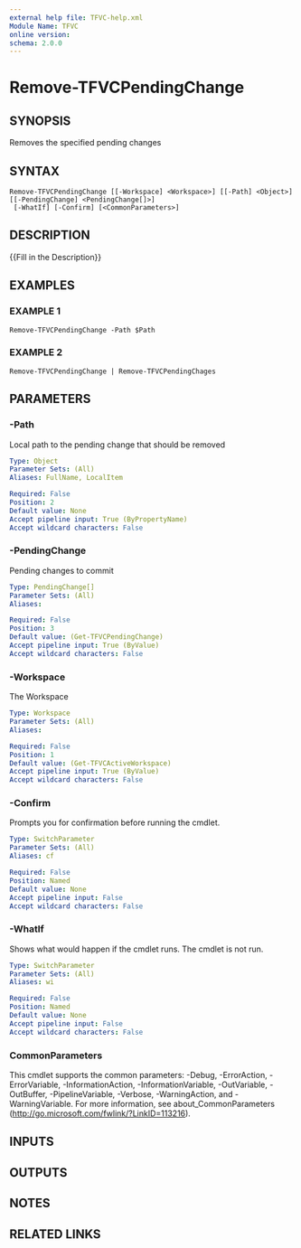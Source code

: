 ```yaml
---
external help file: TFVC-help.xml
Module Name: TFVC
online version:
schema: 2.0.0
---
```


# Remove-TFVCPendingChange

## SYNOPSIS
Removes the specified pending changes

## SYNTAX

```
Remove-TFVCPendingChange [[-Workspace] <Workspace>] [[-Path] <Object>] [[-PendingChange] <PendingChange[]>]
 [-WhatIf] [-Confirm] [<CommonParameters>]
```

## DESCRIPTION
{{Fill in the Description}}

## EXAMPLES

### EXAMPLE 1
```
Remove-TFVCPendingChange -Path $Path
```

### EXAMPLE 2
```
Remove-TFVCPendingChange | Remove-TFVCPendingChages
```

## PARAMETERS

### -Path
Local path to the pending change that should be removed

```yaml
Type: Object
Parameter Sets: (All)
Aliases: FullName, LocalItem

Required: False
Position: 2
Default value: None
Accept pipeline input: True (ByPropertyName)
Accept wildcard characters: False
```

### -PendingChange
Pending changes to commit

```yaml
Type: PendingChange[]
Parameter Sets: (All)
Aliases:

Required: False
Position: 3
Default value: (Get-TFVCPendingChange)
Accept pipeline input: True (ByValue)
Accept wildcard characters: False
```

### -Workspace
The Workspace

```yaml
Type: Workspace
Parameter Sets: (All)
Aliases:

Required: False
Position: 1
Default value: (Get-TFVCActiveWorkspace)
Accept pipeline input: True (ByValue)
Accept wildcard characters: False
```

### -Confirm
Prompts you for confirmation before running the cmdlet.

```yaml
Type: SwitchParameter
Parameter Sets: (All)
Aliases: cf

Required: False
Position: Named
Default value: None
Accept pipeline input: False
Accept wildcard characters: False
```

### -WhatIf
Shows what would happen if the cmdlet runs.
The cmdlet is not run.

```yaml
Type: SwitchParameter
Parameter Sets: (All)
Aliases: wi

Required: False
Position: Named
Default value: None
Accept pipeline input: False
Accept wildcard characters: False
```

### CommonParameters
This cmdlet supports the common parameters: -Debug, -ErrorAction, -ErrorVariable, -InformationAction, -InformationVariable, -OutVariable, -OutBuffer, -PipelineVariable, -Verbose, -WarningAction, and -WarningVariable. For more information, see about_CommonParameters (http://go.microsoft.com/fwlink/?LinkID=113216).

## INPUTS

## OUTPUTS

## NOTES

## RELATED LINKS
